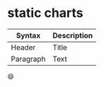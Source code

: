 # static charts  


| Syntax      | Description |
| ----------- | ----------- |
| Header      | Title       |
| Paragraph   | Text        |

:smile: